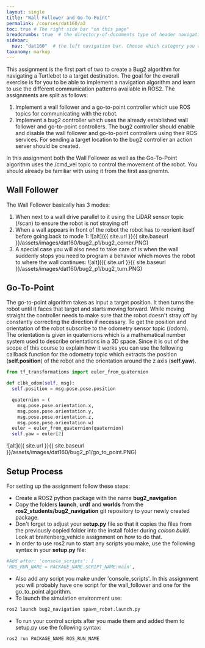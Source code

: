 ```yaml
---
layout: single
title: "Wall Follower and Go-To-Point"
permalink: /courses/dat160/a2
toc: true # The right side bar "on this page"
breadcrumbs: true  # the directory-of-documents type of header navigation
sidebar:
  nav: "dat160"  # the left navigation bar. Choose which category you want.
taxonomy: markup
---
```


This assignment is the first part of two to create a Bug2 algorithm for navigating a Turtlebot to a target destination. The goal for the overall exercise is for you to be able to implement a navigation algorithm and learn to use the different communication patterns available in ROS2. The assignments are split as follows:

1. Implement a wall follower and a go-to-point controller which use ROS topics for communicating with the robot.
2. Implement a bug2 controller which uses the already established wall follower and go-to-point controllers. The bug2 controller should enable and disable the wall follower and go-to-point controllers using their ROS services. For sending a target location to the bug2 controller an action server should be created.

In this assignment both the Wall Follower as well as the Go-To-Point algorithm uses the /cmd_vel topic to control the movement of the robot. You should already be familiar with using it from the first assignemtn.

## Wall Follower
The Wall Follower basically has 3 modes:

1. When next to a wall drive parallel to it using the LiDAR sensor topic (/scan) to ensure the robot is not straying off
2. When a wall appears in front of the robot the robot has to reorient itself before going back to mode 1:
    ![alt]({{ site.url }}{{ site.baseurl }}/assets/images/dat160/bug2_p1/bug2_corner.PNG)
3. A special case you will also need to take care of is when the wall suddenly stops you need to program a behavior which moves the robot to where the wall continues:
    ![alt]({{ site.url }}{{ site.baseurl }}/assets/images/dat160/bug2_p1/bug2_turn.PNG)


## Go-To-Point

The go-to-point algorithm takes as input a target position. It then turns the robot until it faces that target and starts moving forward. While moving straight the controller needs to make sure that the robot doesn't stray off by constantly correcting the direction if necessary. To get the position and orientation of the robot subscribe to the odometry sensor topic (/odom). The orientation is given in quaternions which is a mathematical number system used to describe orientations in a 3D space. Since it is out of the scope of this course to explain how it works you can use the following callback function for the odometry topic which extracts the position (**self.position**) of the robot and the orientation around the z axis (**self.yaw**).

```python
from tf_transformations import euler_from_quaternion

def clbk_odom(self, msg):
  self.position = msg.pose.pose.position

  quaternion = (
    msg.pose.pose.orientation.x,
    msg.pose.pose.orientation.y,
    msg.pose.pose.orientation.z,
    msg.pose.pose.orientation.w)
  euler = euler_from_quaternion(quaternion)
  self.yaw = euler[2]
```

![alt]({{ site.url }}{{ site.baseurl }}/assets/images/dat160/bug2_p1/go_to_point.PNG)


## Setup Process
For setting up the assignment follow these steps:

* Create a ROS2 python package with the name **bug2_navigation**
* Copy the folders **launch**, **urdf** and **worlds** from the **ros2_students/bug2_navigation** git repository to your newly created package.
* Don't forget to adjust your **setup.py** file so that it copies the files from the previously copied folder into the install folder during *colcon build*. Look at braitenberg_vehicle assignment on how to do that.
* In order to use ros2 run to start any scripts you make, use the following syntax in your **setup.py** file:
```python
#Add after: 'console_scripts': [
'ROS_RUN_NAME = PACKAGE_NAME.SCRIPT_NAME:main',
``` 
* Also add any script you make under 'console_scripts'. In this assignment you will probably have one script for the wall_follower and one for the go_to_point algorithm.
* To launch the simulation environment use:
```bash
ros2 launch bug2_navigation spawn_robot.launch.py
```
* To run your control scripts after you made them and added them to setup.py use the following syntax:
```bash
ros2 run PACKAGE_NAME ROS_RUN_NAME
```
